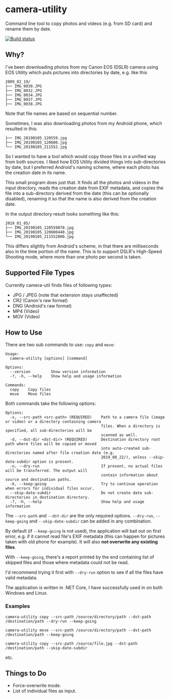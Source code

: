 # camera-utility

Command line tool to copy photos and videos (e.g. from SD card) and
rename them by date.

[![Build status](https://ci.appveyor.com/api/projects/status/bjyr7h0qwtcx1kby/branch/master?svg=true)](https://ci.appveyor.com/project/Caleb9/camera-utility/branch/master)


## Why?

I've been downloading photos from my Canon EOS (DSLR) camera using EOS
Utility which puts pictures into directories by date, e.g. like this

```
2009_02_19/
├── IMG_0030.JPG
├── IMG_0032.JPG
├── IMG_0034.JPG
├── IMG_0037.JPG
├── IMG_0038.JPG
```

Note that file names are based on sequential number.

Sometimes, I was also downloading photos from my Android phone, which
resulted in this:

```
├── IMG_20190105_120559.jpg
├── IMG_20190105_120600.jpg
└── IMG_20190105_211552.jpg
```

So I wanted to have a tool which would copy those files in a unified
way from both sources. I liked how EOS Utility divided things into
sub-directories by date, but I preferred Android's naming scheme,
where each photo has the creation date in its name.

This small program does just that. It finds all the photos and videos
in the input directory, reads the creation date from EXIF metadata,
and copies the file into a sub-directory derived from the date (this
can be optionally disabled), renaming it so that the name is also
derived from the creation date.

In the output directory result looks something like this:

```
2019_01_05/
├── IMG_20190105_120559870.jpg
├── IMG_20190105_120600440.jpg
└── IMG_20190105_211552800.jpg
```

This differs slightly from Android's scheme, in that there are
milliseconds also in the time portion of the name. This is to support
DSLR's High-Speed Shooting mode, where more than one photo per second
is taken.


## Supported File Types

Currently camera-util finds files of following types:
* JPG / JPEG (note that extension stays unaffected)
* CR2 (Canon's raw format)
* DNG (Android's raw format)
* MP4 (Video)
* MOV (Video)


## How to Use

There are two sub commands to use: `copy` and `move`:

```
Usage:
  camera-utility [options] [command]

Options:
  --version         Show version information
  -?, -h, --help    Show help and usage information

Commands:
  copy    Copy files
  move    Move files
```

Both commands take the following options:

```
Options:
  -s, --src-path <src-path> (REQUIRED)    Path to a camera file (image or video) or a directory containing camera
                                          files. When a directory is specified, all sub-directories will be
                                          scanned as well.
  -d, --dst-dir <dst-dir> (REQUIRED)      Destination directory root path where files will be copied or moved
                                          into auto-created sub-directories named after file creation date (e.g.
                                          2019_08_22/), unless --skip-date-subdir option is present.
  -n, --dry-run                           If present, no actual files will be transferred. The output will
                                          contain information about source and destination paths.
  -k, --keep-going                        Try to continue operation when errors for individual files occur.
  --skip-date-subdir                      Do not create date sub-directories in destination directory.
  -?, -h, --help                          Show help and usage information
```

The `--src-path` and `--dst-dir` are the only required
options. `--dry-run`, `--keep-going` and `--skip-date-subdir` can be
added in any combination.

By default (if `--keep-going` is not used), the application will bail
out on first error, e.g. if it cannot read file's EXIF metadata (this
can happen for pictures taken with old phone for example). It will
also **not overwrite any existing files**.

With `--keep-going`, there's a report printed by the end containing
list of skipped files and those where metadata could not be read.

I'd recommend trying it first with `--dry-run` option to see if all
the files have valid metadata.

The application is written in .NET Core, I have successfully used in
on both Windows and Linux.


### Examples

```
camera-utility copy --src-path /source/directory/path --dst-path /destination/path --dry-run --keep-going
```

```
camera-utility move --src-path /source/directory/path --dst-path /destination/path --keep-going
```

```
camera-utility copy --src-path /source/file.jpg --dst-path /destination/path --skip-date-subdir
```

etc.


## Things to Do

* Force-overwrite mode.
* List of individual files as input.
